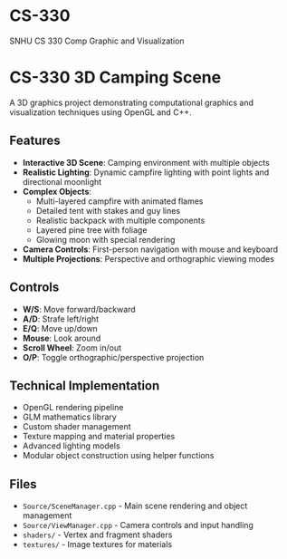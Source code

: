 # CS-330
SNHU CS 330 Comp Graphic and Visualization
# CS-330 3D Camping Scene

A 3D graphics project demonstrating computational graphics and visualization techniques using OpenGL and C++.

## Features

- **Interactive 3D Scene**: Camping environment with multiple objects
- **Realistic Lighting**: Dynamic campfire lighting with point lights and directional moonlight
- **Complex Objects**: 
  - Multi-layered campfire with animated flames
  - Detailed tent with stakes and guy lines
  - Realistic backpack with multiple components
  - Layered pine tree with foliage
  - Glowing moon with special rendering
- **Camera Controls**: First-person navigation with mouse and keyboard
- **Multiple Projections**: Perspective and orthographic viewing modes

## Controls

- **W/S**: Move forward/backward
- **A/D**: Strafe left/right
- **E/Q**: Move up/down
- **Mouse**: Look around
- **Scroll Wheel**: Zoom in/out
- **O/P**: Toggle orthographic/perspective projection

## Technical Implementation

- OpenGL rendering pipeline
- GLM mathematics library
- Custom shader management
- Texture mapping and material properties
- Advanced lighting models
- Modular object construction using helper functions

## Files

- `Source/SceneManager.cpp` - Main scene rendering and object management
- `Source/ViewManager.cpp` - Camera controls and input handling
- `shaders/` - Vertex and fragment shaders
- `textures/` - Image textures for materials

